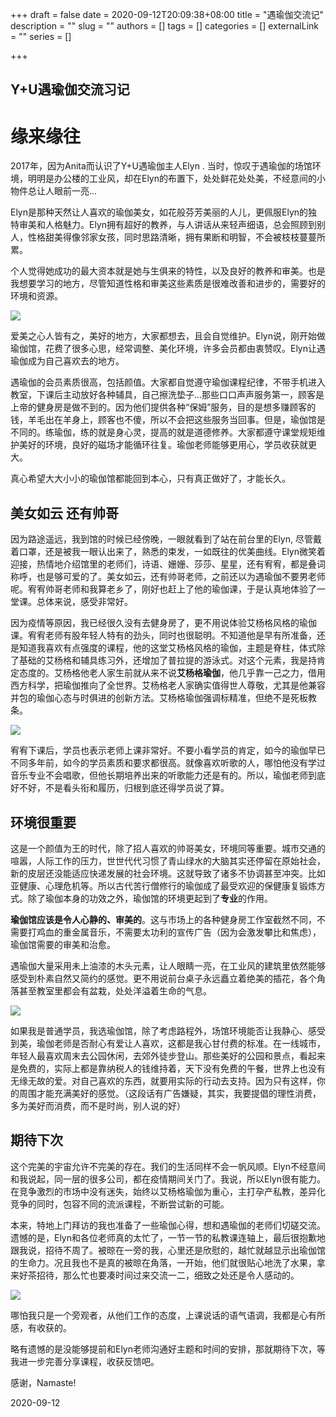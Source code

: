 +++
draft = false
date = 2020-09-12T20:09:38+08:00
title = "遇瑜伽交流记"
description = ""
slug = ""
authors = []
tags = []
categories = []
externalLink = ""
series = []

+++

## **Y+U遇瑜伽交流习记**

# **缘来缘往**

2017年，因为Anita而认识了Y+U遇瑜伽主人Elyn . 当时，惊叹于遇瑜伽的场馆环境，明明是办公楼的工业风，却在Elyn的布置下，处处鲜花处处美，不经意间的小物件总让人眼前一亮...

Elyn是那种天然让人喜欢的瑜伽美女，如花般芬芳美丽的人儿，更佩服Elyn的独特审美和人格魅力。Elyn拥有超好的教养，与人讲话从来轻声细语，总会照顾到别人，性格甜美得像邻家女孩，同时思路清晰，拥有果断和明智，不会被枝枝蔓蔓所累。

个人觉得她成功的最大资本就是她与生俱来的特性，以及良好的教养和审美。也是我想要学习的地方，尽管知道性格和审美这些素质是很难改善和进步的，需要好的环境和资源。

![](https://oss.coolmoe.com/wp-content/uploads202406062158188.jpg)

爱美之心人皆有之，美好的地方，大家都想去，且会自觉维护。Elyn说，刚开始做瑜伽馆，花费了很多心思，经常调整、美化环境，许多会员都由衷赞叹。Elyn让遇瑜伽成为自己喜欢去的地方。

遇瑜伽的会员素质很高，包括颜值。大家都自觉遵守瑜伽课程纪律，不带手机进入教室，下课后主动放好各种辅具，自己擦洗垫子...那些口口声声服务第一，顾客是上帝的健身房是做不到的。因为他们提供各种“保姆”服务，目的是想多赚顾客的钱，羊毛出在羊身上，顾客也不傻，所以不会把这些服务当回事。但是，瑜伽馆是不同的。练瑜伽，练的就是身心灵，提高的就是道德修养。大家都遵守课堂规矩维护美好的环境，良好的磁场才能循环往复。瑜伽老师能够更用心，学员收获就更大。

真心希望大大小小的瑜伽馆都能回到本心，只有真正做好了，才能长久。



## **美女如云 还有帅哥**

因为路途遥远，我到馆的时候已经傍晚，一眼就看到了站在前台里的Elyn, 尽管戴着口罩，还是被我一眼认出来了，熟悉的束发，一如既往的优美曲线。Elyn微笑着迎接，热情地介绍馆里的老师们，诗语、姗姗、莎莎、星星，还有宥宥，都是叠词称呼，也是够可爱的了。美女如云，还有帅哥老师，之前还以为遇瑜伽不要男老师呢。宥宥帅哥老师和我算老乡了，刚好也赶上了他的瑜伽课，于是认真地体验了一堂课。总体来说，感受非常好。

因为疫情等原因，我已经很久没有去健身房了，更不用说体验艾杨格风格的瑜伽课。宥宥老师有股年轻人特有的劲头，同时也很聪明。不知道他是早有所准备，还是知道我喜欢有点强度的课程，他的这堂艾杨格风格的瑜伽，主题是脊柱，体式除了基础的艾杨格和辅具练习外，还增加了普拉提的游泳式。对这个元素，我是持肯定态度的。艾杨格他老人家生前就从来不说**艾杨格瑜伽**，他几乎靠一己之力，借用西方科学，把瑜伽推向了全世界。艾杨格老人家确实值得世人尊敬，尤其是他兼容并包的瑜伽心态与时俱进的创新方法。艾杨格瑜伽强调标精准，但绝不是死板教条。

![](https://oss.coolmoe.com/wp-content/uploads202406062158189.jpg)

宥宥下课后，学员也表示老师上课非常好。不要小看学员的肯定，如今的瑜伽早已不同多年前，如今的学员素质和要求都很高。就像喜欢听歌的人，哪怕他没有学过音乐专业不会唱歌，但他长期培养出来的听歌能力还是有的。所以，瑜伽老师到底好不好，不是看头衔和履历，归根到底还得学员说了算。



## **环境很重要**

这是一个颜值为王的时代，除了招人喜欢的帅哥美女，环境同等重要。城市交通的喧嚣，人际工作的压力，世世代代习惯了青山绿水的大脑其实还停留在原始社会，新的皮层还没能适应快递发展的社会环境。这就导致了诸多不协调甚至冲突。比如亚健康、心理危机等。所以古代苦行僧修行的瑜伽成了最受欢迎的保健康复锻炼方式。除了瑜伽本身的功效之外，瑜伽馆的环境更起到了**专业**的作用。

**瑜伽馆应该是令人心静的、审美的**。这与市场上的各种健身房工作室截然不同，不需要打鸡血的重金属音乐，不需要太功利的宣传广告（因为会激发攀比和焦虑），瑜伽馆需要的审美和治愈。

遇瑜伽大量采用未上油漆的木头元素，让人眼睛一亮，在工业风的建筑里依然能够感受到朴素自然又简约的感觉。更不用说前台桌子永远矗立着绝美的插花，各个角落甚至教室里都会有盆栽，处处洋溢着生命的气息。

![](https://oss.coolmoe.com/wp-content/uploads202406062158190.jpg)

如果我是普通学员，我选瑜伽馆，除了考虑路程外，场馆环境能否让我静心、感受到美，瑜伽老师是否耐心有爱让人喜欢，这都是我心甘付费的标准。在一线城市，年轻人最喜欢周末去公园休闲，去郊外徒步登山。那些美好的公园和景点，看起来是免费的，实际上都是靠纳税人的钱维持着，天下没有免费的午餐，世界上也没有无缘无故的爱。对自己喜欢的东西，就要用实际的行动去支持。因为只有这样，你的周围才能充满美好的感觉。（这段话有广告嫌疑，其实，我要提倡的理性消费，多为美好而消费，而不是时尚，别人说的好）

## **期待下次**

这个完美的宇宙允许不完美的存在。我们的生活同样不会一帆风顺。Elyn不经意间和我说起，同一层的很多公司，都在疫情期间关门了。我说，所以Elyn很有能力。在竞争激烈的市场中没有迷失，始终以艾杨格瑜伽为重心，主打孕产私教，差异化竞争的同时，包容不同的流派课程，不断尝试新的可能。

本来，特地上门拜访的我也准备了一些瑜伽心得，想和遇瑜伽的老师们切磋交流。遗憾的是，Elyn和各位老师真的太忙了，一节一节的私教课连轴上，最后很抱歉地跟我说，招待不周了。被晾在一旁的我，心里还是欣慰的，越忙就越显示出瑜伽馆的生命力。况且我也不是真的被晾在角落，一开始，他们就很贴心地洗了水果，拿来好茶招待，那么忙也要凑时间过来交流一二，细致之处还是令人感动的。

![](https://oss.coolmoe.com/wp-content/uploads202406062158191.jpg)

哪怕我只是一个旁观者，从他们工作的态度，上课说话的语气语调，我都是心有所感，有收获的。

略有遗憾的是没能够提前和Elyn老师沟通好主题和时间的安排，那就期待下次，等我进一步完善分享课程，收获反馈吧。

感谢，Namaste!

2020-09-12